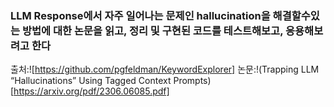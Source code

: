 ### LLM Response에서 자주 일어나는 문제인 hallucination을 해결할수있는 방법에 대한 논문을 읽고, 정리 및 구현된 코드를 테스트해보고, 응용해보려고 한다


출처:![https://github.com/pgfeldman/KeywordExplorer]
논문:!(Trapping LLM “Hallucinations” Using Tagged Context Prompts)[https://arxiv.org/pdf/2306.06085.pdf]
